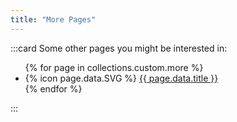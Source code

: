 ```yaml
---
title: "More Pages"
---
```


:::card
Some other pages you might be interested in:
<ul>
{% for page in collections.custom.more %}
    <li>{% icon page.data.SVG %} <a href="{{ page.url }}">{{ page.data.title }}</a></li>
{% endfor %}
</ul>
:::